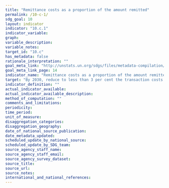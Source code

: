 ```yaml
---
title: "Remittance costs as a proportion of the amount remitted"
permalink: /10-c-1/
sdg_goal: 10
layout: indicator
indicator: "10.c.1"
indicator_variable: 
graph: 
variable_description: 
variable_notes: 
target_id: "10.c"
has_metadata: false
rationale_interpretation: ""
goal_meta_link: "http://unstats.un.org/sdgs/files/metadata-compilation/Metadata-Goal-10.pdf"
goal_meta_link_page: 14
indicator_name: "Remittance costs as a proportion of the amount remitted"
target: "By 2030, reduce to less than 3 per cent the transaction costs of migrant remittances and eliminate remittance corridors with costs higher than 5 per cent."
indicator_definition: ""
actual_indicator_available: 
actual_indicator_available_description: 
method_of_computation: ""
comments_and_limitations: 
periodicity: 
time_period: 
unit_of_measure: 
disaggregation_categories: 
disaggregation_geography: 
date_of_national_source_publication: 
date_metadata_updated: 
scheduled_update_by_national_source: 
scheduled_update_by_SDG_team: 
source_agency_staff_name: 
source_agency_staff_email: 
source_agency_survey_dataset: 
source_title: 
source_url: 
source_notes: 
international_and_national_references: 
---
```


